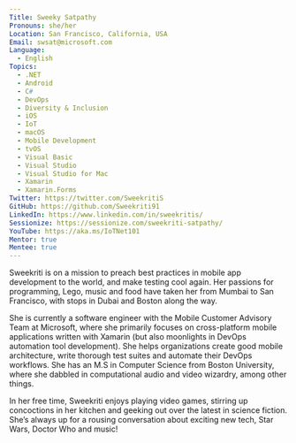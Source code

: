 ```yaml
---
Title: Sweeky Satpathy
Pronouns: she/her
Location: San Francisco, California, USA
Email: swsat@microsoft.com
Language:
  - English
Topics:
  - .NET
  - Android
  - C#
  - DevOps
  - Diversity & Inclusion
  - iOS
  - IoT
  - macOS
  - Mobile Development
  - tvOS
  - Visual Basic
  - Visual Studio
  - Visual Studio for Mac
  - Xamarin
  - Xamarin.Forms
Twitter: https://twitter.com/SweekritiS
GitHub: https://github.com/Sweekriti91
LinkedIn: https://www.linkedin.com/in/sweekritis/
Sessionize: https://sessionize.com/sweekriti-satpathy/
YouTube: https://aka.ms/IoTNet101
Mentor: true
Mentee: true
---
```

Sweekriti is on a mission to preach best practices in mobile app development to the world, and make testing cool again. Her passions for programming, Lego, music and food have taken her from Mumbai to San Francisco, with stops in Dubai and Boston along the way.

She is currently a software engineer with the Mobile Customer Advisory Team at Microsoft, where she primarily focuses on cross-platform mobile applications written with Xamarin (but also moonlights in DevOps automation tool development). She helps organizations create good mobile architecture, write thorough test suites and automate their DevOps workflows. She has an M.S in Computer Science from Boston University, where she dabbled in computational audio and video wizardry, among other things.

In her free time, Sweekriti enjoys playing video games, stirring up concoctions in her kitchen and geeking out over the latest in science fiction. She’s always up for a rousing conversation about exciting new tech, Star Wars, Doctor Who and music!
